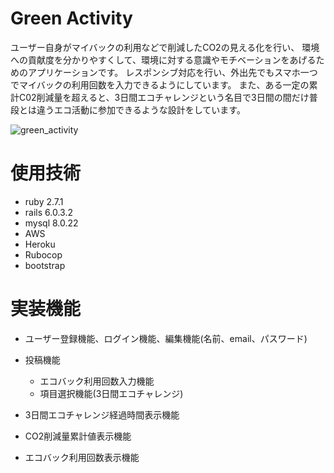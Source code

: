 # Green Activity

ユーザー自身がマイバックの利用などで削減したCO2の見える化を行い、
環境への貢献度を分かりやすくして、環境に対する意識やモチベーションをあげるためのアプリケーションです。
レスポンシブ対応を行い、外出先でもスマホ一つでマイバックの利用回数を入力できるようにしています。
また、ある一定の累計C02削減量を超えると、3日間エコチャレンジという名目で3日間の間だけ普段とは違うエコ活動に参加できるような設計をしています。


![green_activity](https://user-images.githubusercontent.com/65383548/103203187-c0b44280-4937-11eb-9151-a906aacacb04.gif)


# 使用技術
- ruby  2.7.1  
- rails 6.0.3.2  
- mysql 8.0.22  
- AWS  
- Heroku  
- Rubocop  
- bootstrap

# 実装機能
 - ユーザー登録機能、ログイン機能、編集機能(名前、email、パスワード)
 
 - 投稿機能
   - エコバック利用回数入力機能
   - 項目選択機能(3日間エコチャレンジ)
   
 - 3日間エコチャレンジ経過時間表示機能  
 - CO2削減量累計値表示機能
 - エコバック利用回数表示機能
